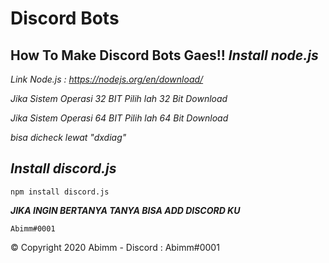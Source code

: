 # Discord Bots
How To Make Discord Bots Gaes!!
***Install node.js***
-------------------------------------------------

*Link Node.js : https://nodejs.org/en/download/*

*Jika Sistem Operasi 32 BIT Pilih lah 32 Bit Download*

*Jika Sistem Operasi 64 BIT Pilih lah 64 Bit Download*

*bisa dicheck lewat "dxdiag"*

***Install discord.js***
--------------------------------------------------

```npm install discord.js```


***JIKA INGIN BERTANYA TANYA BISA ADD DISCORD KU***

```Abimm#0001```

© Copyright 2020 
Abimm - Discord : Abimm#0001

